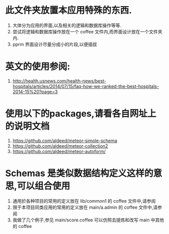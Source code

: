 # 此文件夹放置本应用特殊的东西.
  1. 大体分为应用的界面,以及相关的逻辑和数据库操作等等.
  1. 尝试将逻辑和数据库操作放在一个 coffee 文件内,而界面设计放在一个文件夹内.
  1. pprm 界面设计尽量分成小的片段,以便插拔

# 英文的使用参阅:
  1. http://health.usnews.com/health-news/best-hospitals/articles/2014/07/15/faq-how-we-ranked-the-best-hospitals-2014-15%20?page=3

# 使用以下的packages,请看各自网址上的说明文档
  1. https://github.com/aldeed/meteor-simple-schema
  1. https://github.com/aldeed/meteor-collection2
  1. https://github.com/aldeed/meteor-autoform/

# Schemas 是类似数据结构定义这样的意思,可以组合使用
  1. 通用於各种项目的常用的定义放在 lib/common1 的 coffee 文件中,请参阅
  1. 限于本项目同类应用的常用的定义放在 main/a.admin 的 coffee 文件中,请参阅
  1. 我做了几个例子,参见 main/score.coffee 可以仿照去提炼和改写 main 中其他的 coffee
